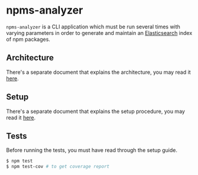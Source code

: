 # npms-analyzer


`npms-analyzer` is a CLI application which must be run several times with varying parameters in order to generate and maintain an [Elasticsearch](https://www.elastic.co/downloads/elasticsearch) index of npm packages.

## Architecture

There's a separate document that explains the architecture, you may read it [here](./docs/architecture.md).

## Setup

There's a separate document that explains the setup procedure, you may read it [here](./docs/setup.md).


## Tests

Before running the tests, you must have read through the setup guide.

```bash
$ npm test
$ npm test-cov # to get coverage report
```
